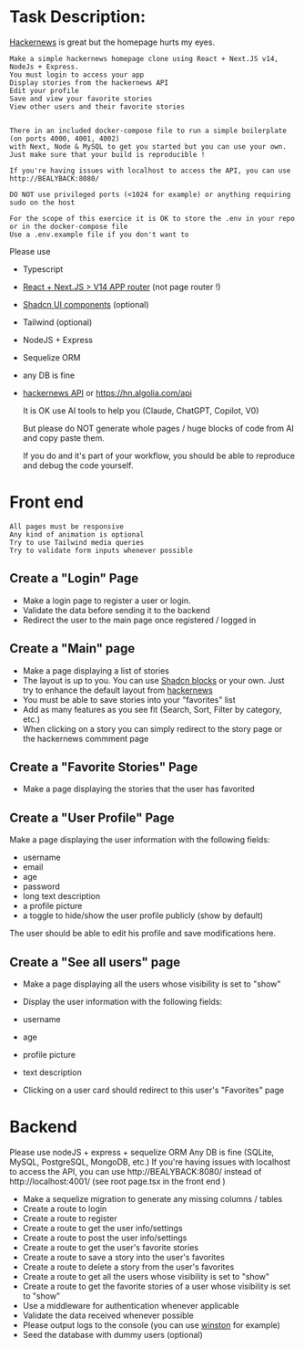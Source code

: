 
# Task Description:


[Hackernews](https://news.ycombinator.com/) is great but the homepage hurts my eyes.


    Make a simple hackernews homepage clone using React + Next.JS v14, NodeJs + Express.
    You must login to access your app
    Display stories from the hackernews API
    Edit your profile
    Save and view your favorite stories
    View other users and their favorite stories


    There in an included docker-compose file to run a simple boilerplate (on ports 4000, 4001, 4002)
    with Next, Node & MySQL to get you started but you can use your own.
    Just make sure that your build is reproducible !

    If you're having issues with localhost to access the API, you can use  http://BEALYBACK:8080/

    DO NOT use privileged ports (<1024 for example) or anything requiring sudo on the host

    For the scope of this exercice it is OK to store the .env in your repo or in the docker-compose file
    Use a .env.example file if you don't want to

Please use
- Typescript
- [React + Next.JS > V14 APP router](https://nextjs.org/docs) (not page router !)
- [Shadcn UI components](https://ui.shadcn.com/) (optional)
- Tailwind (optional)
- NodeJS + Express
- Sequelize ORM
- any DB is fine
- [hackernews API](https://github.com/HackerNews/API) or https://hn.algolia.com/api


    It is OK use AI tools to help you (Claude, ChatGPT, Copilot, V0)

    But please do NOT generate whole pages / huge blocks of code from AI and copy paste them.

    If you do and it's part of your workflow, you should be able to reproduce and debug the code yourself.

# Front end

    All pages must be responsive
    Any kind of animation is optional
    Try to use Tailwind media queries
    Try to validate form inputs whenever possible

## Create a "Login" Page

- Make a login page to register a user or login.
- Validate the data before sending it to the backend
- Redirect the user to the main page once registered / logged in

## Create a "Main" page

- Make a page displaying a list of stories
- The layout is up to you. You can use [Shadcn blocks](https://ui.shadcn.com/blocks) or your own. Just try to enhance the default layout from [hackernews](https://news.ycombinator.com/)
- You must be able to save stories into your "favorites" list
- Add as many features as you see fit (Search, Sort, Filter by category, etc.)
- When clicking on a story you can simply redirect to the story page or the hackernews commment page

## Create a "Favorite Stories" Page

- Make a page displaying the stories that the user has favorited

## Create a "User Profile" Page

Make a page displaying the user information with the following fields:

- username
- email
- age
- password
- long text description
- a profile picture
- a toggle to hide/show the user profile publicly (show by default)

The user should be able to edit his profile and save modifications here.


## Create a "See all users" page

- Make a page displaying all the users whose visibility is set to "show"


- Display the user information with the following fields:
- username
- age
- profile picture
- text description

- Clicking on a user card should redirect to this user's "Favorites" page

# Backend

Please use nodeJS + express + sequelize ORM
Any DB is fine (SQLite, MySQL, PostgreSQL, MongoDB, etc.)
If you're having issues with localhost to access the API, you can use  http://BEALYBACK:8080/ instead of http://localhost:4001/ (see root page.tsx in the front end )


- Make a sequelize migration to generate any missing columns / tables
- Create a route to login
- Create a route to register
- Create a route to get the user info/settings
- Create a route to post the user info/settings
- Create a route to get the user's favorite stories
- Create a route to save a story into the user's favorites
- Create a route to delete a story from the user's favorites
- Create a route to get all the users whose visibility is set to "show"
- Create a route to get the favorite stories of a user whose visibility is set to "show"
- Use a middleware for authentication whenever applicable
- Validate the data received whenever possible
- Please output logs to the console (you can use [winston](https://github.com/winstonjs/winston) for example)
- Seed the database with dummy users (optional)
